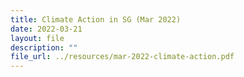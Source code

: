 ```yaml
---
title: Climate Action in SG (Mar 2022)
date: 2022-03-21
layout: file
description: ""
file_url: ../resources/mar-2022-climate-action.pdf
---
```

